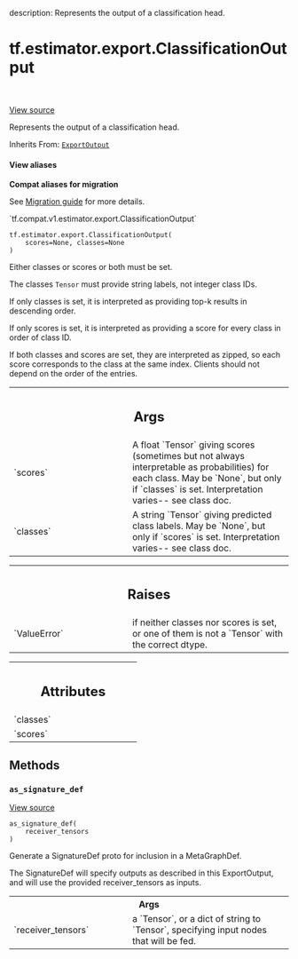 description: Represents the output of a classification head.

<div itemscope itemtype="http://developers.google.com/ReferenceObject">
<meta itemprop="name" content="tf.estimator.export.ClassificationOutput" />
<meta itemprop="path" content="Stable" />
<meta itemprop="property" content="__init__"/>
<meta itemprop="property" content="as_signature_def"/>
</div>

# tf.estimator.export.ClassificationOutput

<!-- Insert buttons and diff -->

<table class="tfo-notebook-buttons tfo-api nocontent" align="left">

</table>

<a target="_blank" class="external" href="/code/stable/tensorflow/python/saved_model/model_utils/export_output.py">View source</a>



Represents the output of a classification head.

Inherits From: [`ExportOutput`](../../../tf/estimator/export/ExportOutput.md)

<section class="expandable">
  <h4 class="showalways">View aliases</h4>
  <p>
<b>Compat aliases for migration</b>
<p>See
<a href="https://www.tensorflow.org/guide/migrate">Migration guide</a> for
more details.</p>
<p>`tf.compat.v1.estimator.export.ClassificationOutput`</p>
</p>
</section>

<pre class="devsite-click-to-copy prettyprint lang-py tfo-signature-link">
<code>tf.estimator.export.ClassificationOutput(
    scores=None, classes=None
)
</code></pre>



<!-- Placeholder for "Used in" -->

Either classes or scores or both must be set.

The classes `Tensor` must provide string labels, not integer class IDs.

If only classes is set, it is interpreted as providing top-k results in
descending order.

If only scores is set, it is interpreted as providing a score for every class
in order of class ID.

If both classes and scores are set, they are interpreted as zipped, so each
score corresponds to the class at the same index.  Clients should not depend
on the order of the entries.

<!-- Tabular view -->
 <table class="responsive fixed orange">
<colgroup><col width="214px"><col></colgroup>
<tr><th colspan="2"><h2 class="add-link">Args</h2></th></tr>

<tr>
<td>
`scores`
</td>
<td>
A float `Tensor` giving scores (sometimes but not always
interpretable as probabilities) for each class.  May be `None`, but
only if `classes` is set.  Interpretation varies-- see class doc.
</td>
</tr><tr>
<td>
`classes`
</td>
<td>
A string `Tensor` giving predicted class labels.  May be `None`,
but only if `scores` is set.  Interpretation varies-- see class doc.
</td>
</tr>
</table>



<!-- Tabular view -->
 <table class="responsive fixed orange">
<colgroup><col width="214px"><col></colgroup>
<tr><th colspan="2"><h2 class="add-link">Raises</h2></th></tr>

<tr>
<td>
`ValueError`
</td>
<td>
if neither classes nor scores is set, or one of them is not a
`Tensor` with the correct dtype.
</td>
</tr>
</table>





<!-- Tabular view -->
 <table class="responsive fixed orange">
<colgroup><col width="214px"><col></colgroup>
<tr><th colspan="2"><h2 class="add-link">Attributes</h2></th></tr>

<tr>
<td>
`classes`
</td>
<td>

</td>
</tr><tr>
<td>
`scores`
</td>
<td>

</td>
</tr>
</table>



## Methods

<h3 id="as_signature_def"><code>as_signature_def</code></h3>

<a target="_blank" class="external" href="/code/stable/tensorflow/python/saved_model/model_utils/export_output.py">View source</a>

<pre class="devsite-click-to-copy prettyprint lang-py tfo-signature-link">
<code>as_signature_def(
    receiver_tensors
)
</code></pre>

Generate a SignatureDef proto for inclusion in a MetaGraphDef.

The SignatureDef will specify outputs as described in this ExportOutput,
and will use the provided receiver_tensors as inputs.

<!-- Tabular view -->
 <table class="responsive fixed orange">
<colgroup><col width="214px"><col></colgroup>
<tr><th colspan="2">Args</th></tr>

<tr>
<td>
`receiver_tensors`
</td>
<td>
a `Tensor`, or a dict of string to `Tensor`, specifying
input nodes that will be fed.
</td>
</tr>
</table>





